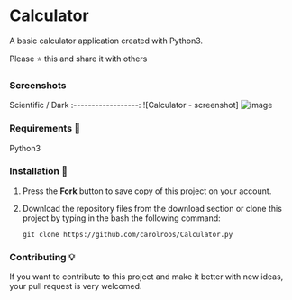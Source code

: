 # Calculator 
A basic calculator application created with Python3. 

Please ⭐️ this and share it with others

### Screenshots
Scientific / Dark 
:------------------:
![Calculator - screenshot] ![image](https://user-images.githubusercontent.com/56852060/128908610-24832729-e380-41db-ac8f-06e70a526d80.png)



### Requirements 🔧
Python3

### Installation 🔌
1. Press the **Fork** button to save copy of this project on your account.

2. Download the repository files from the download section or clone this project by typing in the bash the following command:

       git clone https://github.com/carolroos/Calculator.py



### Contributing 💡
If you want to contribute to this project and make it better with new ideas, your pull request is very welcomed.
